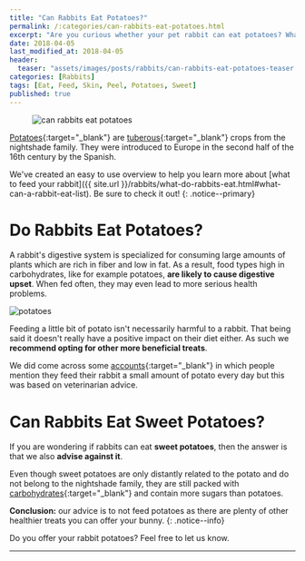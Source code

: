```yaml
---
title: "Can Rabbits Eat Potatoes?"
permalink: /:categories/can-rabbits-eat-potatoes.html
excerpt: "Are you curious whether your pet rabbit can eat potatoes? What about the peel? Learn if potatoes are healthy for your bunny."
date: 2018-04-05
last_modified_at: 2018-04-05
header:
  teaser: "assets/images/posts/rabbits/can-rabbits-eat-potatoes-teaser.jpg"
categories: [Rabbits]
tags: [Eat, Feed, Skin, Peel, Potatoes, Sweet]
published: true
---
```


<figure>
  <img src="{{ site.url }}/assets/images/posts/rabbits/can-rabbits-eat-potatoes.jpg" alt="can rabbits eat potatoes" class="title-banner">
</figure>

[Potatoes](https://en.wikipedia.org/wiki/Potato){:target="_blank"} are [tuberous](https://en.wikipedia.org/wiki/Tuber){:target="_blank"} crops from the nightshade family. They were introduced to Europe in the second half of the 16th century by the Spanish.

We've created an easy to use overview to help you learn more about [what to feed your rabbit]({{ site.url }}/rabbits/what-do-rabbits-eat.html#what-can-a-rabbit-eat-list). Be sure to check it out!
{: .notice--primary}

# Do Rabbits Eat Potatoes?

A rabbit's digestive system is specialized for consuming large amounts of plants which are rich in fiber and low in fat. As a result, food types high in carbohydrates, like for example potatoes, **are likely to cause digestive upset**. When fed often, they may even lead to more serious health problems.

<img src="{{ site.url }}/assets/images/posts/food/potatoes.jpg" alt="potatoes" class="align-right">

Feeding a little bit of potato isn't necessarily harmful to a rabbit. That being said it doesn't really have a positive impact on their diet either. As such we **recommend opting for other more beneficial treats**.

We did come across some [accounts](http://www.binkybunny.com/FORUM/tabid/54/aft/106992/Default.aspx){:target="_blank"} in which people mention they feed their rabbit a small amount of potato every day but this was based on veterinarian advice.

# Can Rabbits Eat Sweet Potatoes?

If you are wondering if rabbits can eat **sweet potatoes**, then the answer is that we also **advise against it**.

Even though sweet potatoes are only distantly related to the potato and do not belong to the nightshade family, they are still packed with [carbohydrates](https://en.wikipedia.org/wiki/Sweet_potato#Nutrient_content){:target="_blank"} and contain more sugars than potatoes.

**Conclusion:** our advice is to not feed potatoes as there are plenty of other healthier treats you can offer your bunny.
{: .notice--info}

Do you offer your rabbit potatoes? Feel free to let us know.

---

